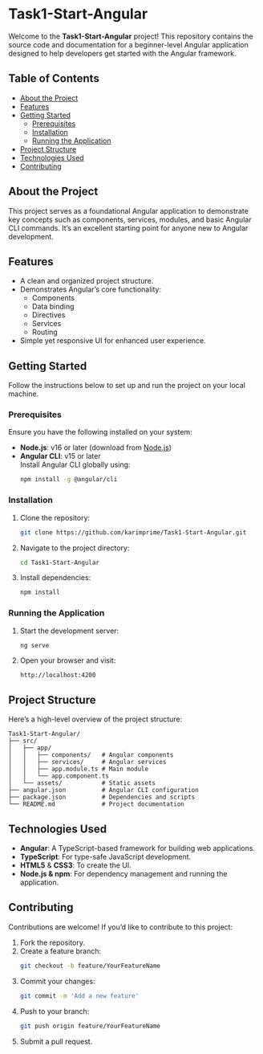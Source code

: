 # Task1-Start-Angular

Welcome to the **Task1-Start-Angular** project! This repository contains the source code and documentation for a beginner-level Angular application designed to help developers get started with the Angular framework.

## Table of Contents

- [About the Project](#about-the-project)
- [Features](#features)
- [Getting Started](#getting-started)
  - [Prerequisites](#prerequisites)
  - [Installation](#installation)
  - [Running the Application](#running-the-application)
- [Project Structure](#project-structure)
- [Technologies Used](#technologies-used)
- [Contributing](#contributing)

## About the Project

This project serves as a foundational Angular application to demonstrate key concepts such as components, services, modules, and basic Angular CLI commands. It’s an excellent starting point for anyone new to Angular development.

## Features

- A clean and organized project structure.
- Demonstrates Angular’s core functionality:
  - Components
  - Data binding
  - Directives
  - Services
  - Routing
- Simple yet responsive UI for enhanced user experience.

## Getting Started

Follow the instructions below to set up and run the project on your local machine.

### Prerequisites

Ensure you have the following installed on your system:

- **Node.js**: v16 or later (download from [Node.js](https://nodejs.org))
- **Angular CLI**: v15 or later  
  Install Angular CLI globally using:
  ```bash
  npm install -g @angular/cli
  ```

### Installation

1. Clone the repository:
   ```bash
   git clone https://github.com/karimprime/Task1-Start-Angular.git
   ```
2. Navigate to the project directory:
   ```bash
   cd Task1-Start-Angular
   ```
3. Install dependencies:
   ```bash
   npm install
   ```

### Running the Application

1. Start the development server:
   ```bash
   ng serve
   ```
2. Open your browser and visit:
   ```
   http://localhost:4200
   ```

## Project Structure

Here’s a high-level overview of the project structure:

```
Task1-Start-Angular/
├── src/
│   ├── app/
│   │   ├── components/   # Angular components
│   │   ├── services/     # Angular services
│   │   ├── app.module.ts # Main module
│   │   └── app.component.ts
│   └── assets/           # Static assets
├── angular.json          # Angular CLI configuration
├── package.json          # Dependencies and scripts
└── README.md             # Project documentation
```

## Technologies Used

- **Angular**: A TypeScript-based framework for building web applications.
- **TypeScript**: For type-safe JavaScript development.
- **HTML5** & **CSS3**: To create the UI.
- **Node.js & npm**: For dependency management and running the application.

## Contributing

Contributions are welcome! If you’d like to contribute to this project:

1. Fork the repository.
2. Create a feature branch:
   ```bash
   git checkout -b feature/YourFeatureName
   ```
3. Commit your changes:
   ```bash
   git commit -m 'Add a new feature'
   ```
4. Push to your branch:
   ```bash
   git push origin feature/YourFeatureName
   ```
5. Submit a pull request.
